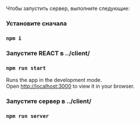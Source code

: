 Чтобы запустить сервер, выполните следующие:

### Установите сначала
### `npm i`

### Запустите REACT в ../client/
### `npm run start`

Runs the app in the development mode.\
Open [http://localhost:3000](http://localhost:3000) to view it in your browser.

### Запустите сервер в ../client/
### `npm run server`

 

 